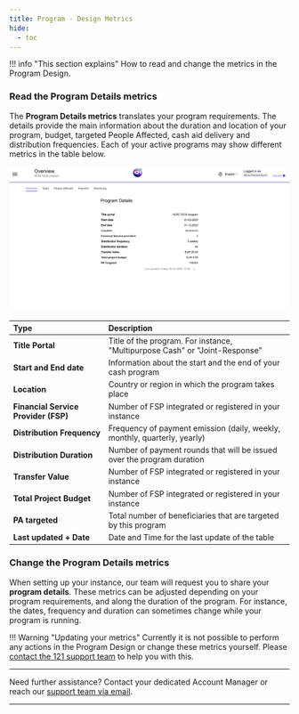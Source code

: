 ```yaml
---
title: Program - Design Metrics
hide:
  - toc
---
```


!!! info "This section explains"
How to read and change the metrics in the Program Design.

### Read the Program Details metrics

The **Program Details metrics** translates your program requirements. The details provide the main information about the duration and location of your program, budget, targeted People Affected, cash aid delivery and distribution frequencies. Each of your active programs may show different metrics in the table below.

![Program Details](https://raw.githubusercontent.com/global-121/121-platform/main/e2e/tests/__screenshots__/UserManualScreenshots/userManualScreenshots.spec.ts/ProgramDetails.png)

| Type                                 | Description                                                                 |
| :----------------------------------- | :-------------------------------------------------------------------------- |
| **Title Portal**                     | Title of the program. For instance, "Multipurpose Cash" or "Joint-Response" |
| **Start and End date**               | Information about the start and the end of your cash program                |
| **Location**                         | Country or region in which the program takes place​                         |
| **Financial Service Provider (FSP)** | Number of FSP integrated or registered in your instance                     |
| **Distribution Frequency**           | Frequency of payment emission (daily, weekly, monthly, quarterly, yearly)   |
| **Distribution Duration**            | Number of payment rounds that will be issued over the program duration      |
| **Transfer Value**                   | Number of FSP integrated or registered in your instance                     |
| **Total Project Budget**             | Number of FSP integrated or registered in your instance                     |
| **PA targeted**                      | Total number of beneficiaries that are targeted by this program             |
| **Last updated + Date**              | Date and Time for the last update of the table                              |

### Change the Program Details metrics

When setting up your instance, our team will request you to share your **program details**. These metrics can be adjusted depending on your program requirements, and along the duration of the program. For instance, the dates, frequency and duration can sometimes change while your program is running.

!!! Warning "Updating your metrics"
Currently it is not possible to perform any actions in the Program Design or change these metrics yourself. Please [contact the 121 support team](mailto:support@121.global) to help you with this.

---

Need further assistance? Contact your dedicated Account Manager or reach our [support team via email](mailto:support@121.global).

---
